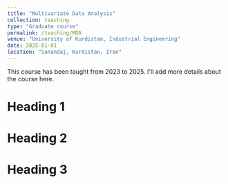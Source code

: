 ```yaml
---
title: "Multivariate Data Analysis"
collection: teaching
type: "Graduate course"
permalink: /teaching/MDA
venue: "University of Kurdistan, Industrial Engineering"
date: 2025-01-01
location: "Sanandaj, Kurdistan, Iran"
---
```


This course has been taught from 2023 to 2025. I'll add more details about the course here.

Heading 1
======

Heading 2
======

Heading 3
======
